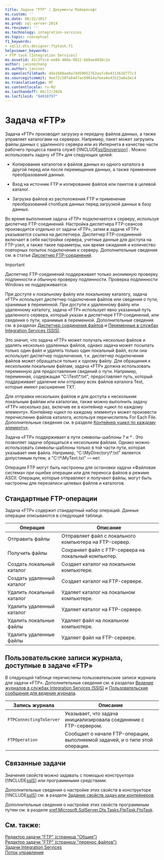 ```yaml
---
title: Задача "FTP" | Документы Майкрософт
ms.custom: ''
ms.date: 08/22/2017
ms.prod: sql-server-2014
ms.reviewer: ''
ms.technology: integration-services
ms.topic: conceptual
f1_keywords:
- sql12.dts.designer.ftptask.f1
helpviewer_keywords:
- FTP task [Integration Services]
ms.assetid: 41c3f2c4-ee04-460a-9822-bb9ae4036c2e
author: janinezhang
ms.author: janinez
ms.openlocfilehash: dda1608ae8a7dd59052763aafc8e4313618777c3
ms.sourcegitcommit: 9ee72c507ab447ac69014a7eea4e43523a0a3ec4
ms.translationtype: MT
ms.contentlocale: ru-RU
ms.lasthandoff: 06/17/2020
ms.locfileid: "84918797"
---
```

# <a name="ftp-task"></a>Задача «FTP»
  Задача «FTP» производит загрузку и передачу файлов данных, а также управляет каталогами на серверах. Например, пакет может загрузить файлы данных с удаленного сервера или из Интернета в качестве части рабочего процесса пакета служб [!INCLUDE[ssISnoversion](../../includes/ssisnoversion-md.md)] . Можно использовать задачу «FTP» для следующих целей:  
  
-   Копирование каталогов и файлов данных из одного каталога в другой перед или после перемещения данных, а также применение преобразований данных.  
  
-   Вход на источник FTP и копирование файлов или пакетов в целевой каталог.  
  
-   Загрузка файлов из расположения FTP и применение преобразований столбцов данных перед загрузкой данных в базу данных.  
  
 Во время выполнения задача «FTP» подключается к серверу, используя диспетчер FTP-соединений. Настройка диспетчера FTP-сеансов производится отдельно от задачи «FTP», затем в задаче «FTP» указывается ссылка на диспетчера. Диспетчер FTP-соединений включает в себя настройки сервера, учетные данные для доступа на FTP-узел, а также такие параметры, как время ожидания и количество повторных попыток подключения к серверу. Дополнительные сведения см. в статье [Диспетчер FTP-соединений](../connection-manager/ftp-connection-manager.md).  
  
> [!IMPORTANT]  
>  Диспетчер FTP-соединений поддерживает только анонимную проверку подлинности и обычную проверку подлинности. Проверка подлинности Windows не поддерживается.  
  
 При доступе к локальному файлу или локальному каталогу, задача «FTP» использует диспетчер подключения файлов или сведения о пути, хранимые в переменной. При доступе к удаленному файлу или удаленному каталогу, задача «FTP» использует явно указанный путь удаленного сервера, который указан в диспетчере FTP-соединений, или сведения о пути, хранимые в переменной. Дополнительные сведения см. в разделах [Диспетчер соединения файлов](../connection-manager/file-connection-manager.md) и [Переменные в службах Integration Services (SSIS)](../integration-services-ssis-variables.md).  
  
 Это значит, что задача «FTP» может получать несколько файлов и удалять несколько удаленных файлов, однако задача может посылать только один файл и удалять только один локальный файл, если она использует диспетчер подключения, т.к. диспетчер подключения файлов может обращаться только к одному файлу. Для обращения к нескольким локальным файлам, задача «FTP» должна использовать переменную для предоставления сведений о пути. Например, переменная, содержащая "C:\Test\\*.txt", предоставляет путь, который поддерживает удаление или отправку всех файлов каталога Test, которые имеют расширение TXT.  
  
 Для отправки нескольких файлов и для доступа к нескольким локальным файлам или каталогам, также можно выполнить задачу «FTP» несколько раз, включив ее в контейнер «цикл по каждому элементу». Контейнер «цикл по каждому элементу» может произвести перечисление файлов каталога, используя перечислитель For Each File. Дополнительные сведения см. в разделе [Контейнер «цикл по каждому элементу»](foreach-loop-container.md).  
  
 Задача «FTP» поддерживает в пути символы-шаблоны *?* и *\** . Это позволяет задаче обращаться к нескольким файлам. Однако можно использовать символы-шаблоны только в той части пути, которая указывает имя файла. Например, "C:\MyDirectory\\*.txt" является допустимым путем, а "C:\\\*\MyText.txt" — нет.  
  
 Операции FTP могут быть настроены для остановки задачи «Файловая система» при ошибке операции или для переноса файлов в режиме ASCII. Операции, которые отправляют и получают файлы, могут быть настроены для перезаписи целевых файлов и каталогов.  
  
## <a name="predefined-ftp-operations"></a>Стандартные FTP-операции  
 Задача «FTP» содержит стандартный набор операций. Данные операции описываются в следующей таблице.  
  
|Операция|Описание|  
|---------------|-----------------|  
|Отправить файлы|Отправляет файл с локального компьютера на FTP-сервер.|  
|Получить файлы|Сохраняет файл с FTP-сервера на локальный компьютер.|  
|Создать локальный каталог|Создает каталог на локальном компьютере.|  
|Создать удаленный каталог|Создает каталог на FTP-сервере.|  
|Удалить локальный каталог|Удаляет каталог на локальном компьютере.|  
|Удалить удаленный каталог|Удаляет каталог на FTP-сервере.|  
|Удалить локальные файлы|Удаляет файл на локальном компьютере.|  
|Удалить удаленные файлы|Удаляет файл на FTP-сервере.|  
  
## <a name="custom-log-entries-available-on-the-ftp-task"></a>Пользовательские записи журнала, доступные в задаче «FTP»  
 В следующей таблице перечислены пользовательские записи журнала для задачи «FTP». Дополнительные сведения см. в разделах [Ведение журналов в службах Integration Services (SSIS)](../performance/integration-services-ssis-logging.md) и [Пользовательские сообщения для ведения журнала](../custom-messages-for-logging.md).  
  
|Запись журнала|Описание|  
|---------------|-----------------|  
|`FTPConnectingToServer`|Указывает, что задача инициализировала соединение с FTP-сервером.|  
|`FTPOperation`|Сообщает о начале FTP-операции, выполняемой задачей, и о типе этой операции.|  
  
## <a name="related-tasks"></a>Связанные задачи  
 Значения свойств можно задавать с помощью конструктора [!INCLUDE[ssIS](../../includes/ssis-md.md)] или программными средствами.  
  
 Дополнительные сведения о настройке этих свойств в конструкторе [!INCLUDE[ssIS](../../includes/ssis-md.md)] см. в разделе [Задание свойств задач или контейнеров](../set-the-properties-of-a-task-or-container.md).  
  
 Дополнительные сведения о настройке этих свойств программным путем см. в разделе <xref:Microsoft.SqlServer.Dts.Tasks.FtpTask.FtpTask>.  
  
## <a name="see-also"></a>См. также:  
 [Редактор задачи "FTP" &#40;страница "Общие"&#41;](../general-page-of-integration-services-designers-options.md)   
 [Редактор задачи "FTP" &#40;страницу "перенос файлов"&#41;](../ftp-task-editor-file-transfer-page.md)   
 [Задачи Integration Services](integration-services-tasks.md)   
 [Поток управления](control-flow.md)  
  
  
